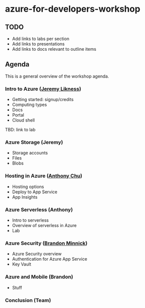 # azure-for-developers-workshop

## TODO

* Add links to labs per section
* Add links to presentations
* Add links to docs relevant to outline items

## Agenda

This is a general overview of the workshop agenda.

### Intro to Azure ([Jeremy Likness](https://twitter.com/jeremylikness))

* Getting started: signup/credits
* Computing types
* Docs
* Portal
* Cloud shell

TBD: link to lab

### Azure Storage (Jeremy)

* Storage accounts
* Files
* Blobs

### Hosting in Azure ([Anthony Chu](https://twitter.com/@anthonychu))

* Hosting options
* Deploy to App Service
* App Insights

### Azure Serverless (Anthony)

* Intro to serverless
* Overview of serverless in Azure
* Lab

### Azure Security ([Brandon Minnick](https://twitter.com/TheCodeTraveler))

* Azure Security overview
* Authentication for Azure App Service
* Key Vault

### Azure and Mobile (Brandon)

* Stuff

### Conclusion (Team)
